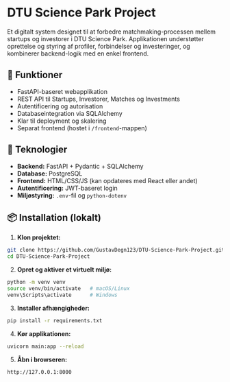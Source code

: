 
# DTU Science Park Project

Et digitalt system designet til at forbedre matchmaking-processen mellem startups og investorer i DTU Science Park. Applikationen understøtter oprettelse og styring af profiler, forbindelser og investeringer, og kombinerer backend-logik med en enkel frontend.

## 🚀 Funktioner

- FastAPI-baseret webapplikation
- REST API til Startups, Investorer, Matches og Investments
- Autentificering og autorisation
- Databaseintegration via SQLAlchemy
- Klar til deployment og skalering
- Separat frontend (hostet i `/frontend`-mappen)

## 🧱 Teknologier

- **Backend:** FastAPI + Pydantic + SQLAlchemy
- **Database:** PostgreSQL
- **Frontend:** HTML/CSS/JS (kan opdateres med React eller andet)
- **Autentificering:** JWT-baseret login
- **Miljøstyring:** `.env`-fil og `python-dotenv`

## 📦 Installation (lokalt)

1. **Klon projektet:**
```bash
git clone https://github.com/GustavDegn123/DTU-Science-Park-Project.git
cd DTU-Science-Park-Project
```

2. **Opret og aktiver et virtuelt miljø:**
```bash
python -m venv venv
source venv/bin/activate   # macOS/Linux
venv\Scripts\activate      # Windows
```

3. **Installer afhængigheder:**
```bash
pip install -r requirements.txt
```

4. **Kør applikationen:**
```bash
uvicorn main:app --reload
```

5. **Åbn i browseren:**
```text
http://127.0.0.1:8000
```
